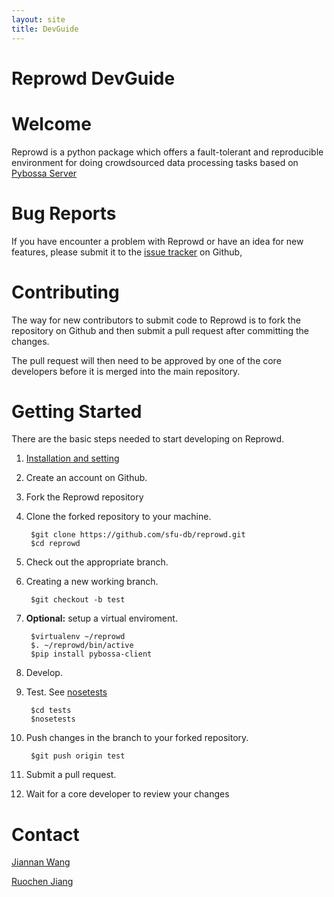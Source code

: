 ```yaml
---
layout: site
title: DevGuide
---
```

# Reprowd DevGuide

# Welcome

Reprowd is a python package which offers a fault-tolerant and reproducible environment for doing crowdsourced data processing tasks based on [Pybossa Server](http://pybossa.com/)

# Bug Reports

If you have encounter a problem with Reprowd or have an idea for new features, please submit it to the [issue tracker](https://github.com/sfu-db/reprowd/issues) on Github,

# Contributing

The way for new contributors to submit code to Reprowd is to fork the repository on Github and then submit a pull request after committing the changes.

The pull request will then need to be approved by one of the core developers before it is merged into the main repository.

# Getting Started

There are the basic steps needed to start developing on Reprowd.

1. [Installation and setting](install.html)
2. Create an account on Github.
3. Fork the Reprowd repository
4. Clone the forked repository to your machine.

		$git clone https://github.com/sfu-db/reprowd.git
		$cd reprowd
5. Check out the appropriate branch.
6. Creating a new working branch.

		$git checkout -b test
6. <b>Optional:</b> setup a virtual enviroment.

		$virtualenv ~/reprowd
		$. ~/reprowd/bin/active
		$pip install pybossa-client
7. Develop.
8. Test.
	See [nosetests](http://nose.readthedocs.io/en/latest/)

		$cd tests
		$nosetests
9. Push changes in the branch to your forked repository.

		$git push origin test
10. Submit a pull request.
11. Wait for a core developer to review your changes

# Contact

[Jiannan Wang](jnwang@sfu.ca)

[Ruochen Jiang](ruochenj@sfu.ca)
